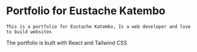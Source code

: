 # Portfolio for Eustache Katembo

    This is a portfolio for Eustache Katembo, Is a web developer and love to build websites
The portfolio is built with React and Tailwind CSS

